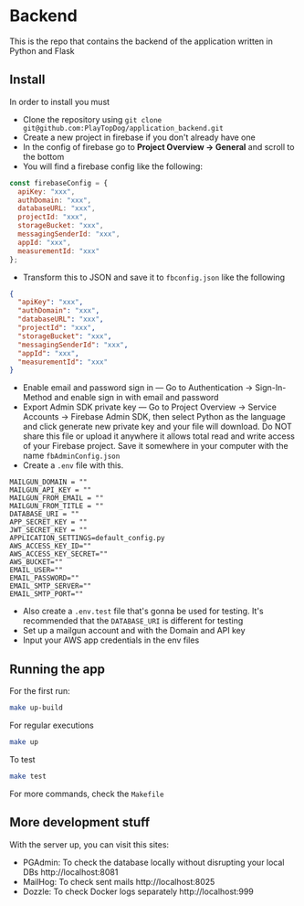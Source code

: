 # Backend

This is the repo that contains the backend of the application written in Python and Flask

## Install

In order to install you must

- Clone the repository using `git clone git@github.com:PlayTopDog/application_backend.git`
- Create a new project in firebase if you don't already have one
- In the config of firebase go to __Project Overview -> General__ and scroll to the bottom
- You will find a firebase config like the following:
```js
const firebaseConfig = {
  apiKey: "xxx",
  authDomain: "xxx",
  databaseURL: "xxx",
  projectId: "xxx",
  storageBucket: "xxx",
  messagingSenderId: "xxx",
  appId: "xxx",
  measurementId: "xxx"
};
```

- Transform this to JSON and save it to `fbconfig.json` like the following
```json
{
  "apiKey": "xxx",
  "authDomain": "xxx",
  "databaseURL": "xxx",
  "projectId": "xxx",
  "storageBucket": "xxx",
  "messagingSenderId": "xxx",
  "appId": "xxx",
  "measurementId": "xxx"
}
```
- Enable email and password sign in — Go to Authentication -> Sign-In-Method and enable sign in with email and password
- Export Admin SDK private key — Go to Project Overview -> Service Accounts -> Firebase Admin SDK, then select Python as the language and click generate new private key and your file will download. Do NOT share this file or upload it anywhere it allows total read and write access of your Firebase project. Save it somewhere in your computer with the name `fbAdminConfig.json`
- Create a `.env` file with this.
```
MAILGUN_DOMAIN = ""
MAILGUN_API_KEY = ""
MAILGUN_FROM_EMAIL = ""
MAILGUN_FROM_TITLE = ""
DATABASE_URI = ""
APP_SECRET_KEY = ""
JWT_SECRET_KEY = ""
APPLICATION_SETTINGS=default_config.py
AWS_ACCESS_KEY_ID=""
AWS_ACCESS_KEY_SECRET=""
AWS_BUCKET=""
EMAIL_USER=""
EMAIL_PASSWORD=""
EMAIL_SMTP_SERVER=""
EMAIL_SMTP_PORT=""
```
- Also create a `.env.test` file that's gonna be used for testing. It's recommended that the `DATABASE_URI` is different for testing
- Set up a mailgun account and with the Domain and API key
- Input your AWS app credentials in the env files

## Running the app

For the first run:
``` sh
make up-build
```

For regular executions
``` sh
make up
```

To test
``` sh
make test
```

For more commands, check the `Makefile`

## More development stuff

With the server up, you can visit this sites:

- PGAdmin: To check the database locally without disrupting your local DBs http://localhost:8081
- MailHog: To check sent mails http://localhost:8025
- Dozzle: To check Docker logs separately http://localhost:999
